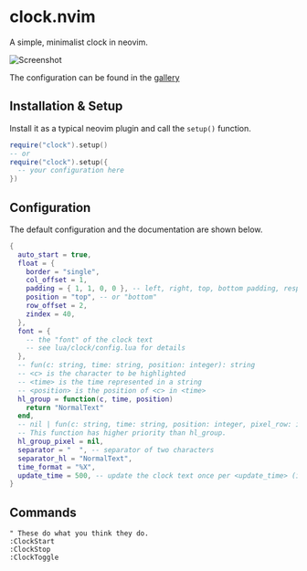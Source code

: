 # clock.nvim

A simple, minimalist clock in neovim.

![Screenshot](https://github.com/registerGen/clock.nvim/assets/62944333/660f942a-cdd8-4232-9f1b-2844f4abe6d2)

The configuration can be found in the [gallery](https://github.com/registerGen/clock.nvim/wiki/Gallery)

## Installation & Setup

Install it as a typical neovim plugin and call the `setup()` function.

```lua
require("clock").setup()
-- or
require("clock").setup({
  -- your configuration here
})
```

## Configuration

The default configuration and the documentation are shown below.

```lua
{
  auto_start = true,
  float = {
    border = "single",
    col_offset = 1,
    padding = { 1, 1, 0, 0 }, -- left, right, top, bottom padding, respectively
    position = "top", -- or "bottom"
    row_offset = 2,
    zindex = 40,
  },
  font = {
    -- the "font" of the clock text
    -- see lua/clock/config.lua for details
  },
  -- fun(c: string, time: string, position: integer): string
  -- <c> is the character to be highlighted
  -- <time> is the time represented in a string
  -- <position> is the position of <c> in <time>
  hl_group = function(c, time, position)
    return "NormalText"
  end,
  -- nil | fun(c: string, time: string, position: integer, pixel_row: integer, pixel_col: integer): string
  -- This function has higher priority than hl_group.
  hl_group_pixel = nil,
  separator = "  ", -- separator of two characters
  separator_hl = "NormalText",
  time_format = "%X",
  update_time = 500, -- update the clock text once per <update_time> (in ms)
}
```

## Commands

```vim
" These do what you think they do.
:ClockStart
:ClockStop
:ClockToggle
```
